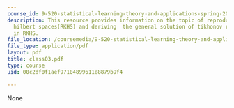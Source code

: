 ```yaml
---
course_id: 9-520-statistical-learning-theory-and-applications-spring-2006
description: This resource provides information on the topic of reproducing kernel
  hilbert spaces(RKHS) and deriving  the general solution of tikhonov regularization
  in RKHS.
file_location: /coursemedia/9-520-statistical-learning-theory-and-applications-spring-2006/00c2df0f1aef97104899611e8879b9f4_class03.pdf
file_type: application/pdf
layout: pdf
title: class03.pdf
type: course
uid: 00c2df0f1aef97104899611e8879b9f4

---
```

None